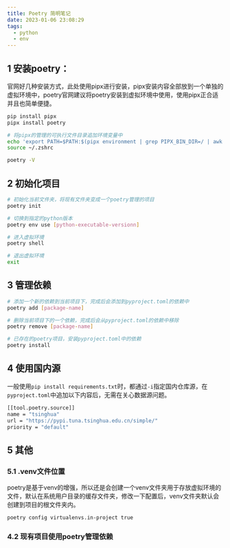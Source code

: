 ```yaml
---
title: Poetry 简明笔记
date: 2023-01-06 23:08:29
tags: 
  - python
  - env
---
```



## 1 安装poetry：

官网好几种安装方式，此处使用pipx进行安装，pipx安装内容全部放到一个单独的虚拟环境中，poetry官网建议将poetry安装到虚拟环境中使用，使用pipx正合适并且也简单便捷。

```bash
pip install pipx
pipx install poetry

# 将pipx的管理的可执行文件目录追加环境变量中
echo 'export PATH=$PATH:$(pipx environment | grep PIPX_BIN_DIR=/ | awk -F= '\''{print $2}'\'')' >> ~/.zshrc
source ~/.zshrc

poetry -V
```

## 2 初始化项目

```bash
# 初始化当前文件夹，将现有文件夹变成一个poetry管理的项目
poetry init

# 切换到指定的python版本
poetry env use [python-executable-versionn]

# 进入虚拟环境
poetry shell

# 退出虚拟环境
exit
```

## 3 管理依赖

```bash
# 添加一个新的依赖到当前项目下，完成后会添加到pyproject.toml的依赖中
poetry add [package-name]

# 删除当前项目下的一个依赖，完成后会从pyproject.toml的依赖中移除
poetry remove [package-name]

# 已存在的poetry项目，安装pyproject.toml中的依赖
poetry install
```

## 4 使用国内源

一般使用`pip install requirements.txt`时，都通过`-i`指定国内仓库源，在`pyproject.toml`中追加以下内容后，无需在关心数据源问题。

```bash
[[tool.poetry.source]]
name = "tsinghua"
url = "https://pypi.tuna.tsinghua.edu.cn/simple/"
priority = "default"
```

## 5 其他

### 5.1 .venv文件位置

poetry是基于venv的增强，所以还是会创建一个venv文件夹用于存放虚拟环境的文件，默认在系统用户目录的缓存文件夹，修改一下配置后，venv文件夹默认会创建到项目的根文件夹内。

```bash
poetry config virtualenvs.in-project true
```

### 4.2 现有项目使用poetry管理依赖